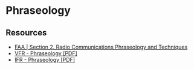 # Phraseology

## Resources
- [FAA | Section 2. Radio Communications Phraseology and Techniques](https://www.faa.gov/air_traffic/publications/atpubs/aim_html/chap4_section_2.html)
- [VFR - Phraseology [PDF]](https://www.navcanada.ca/en/vfr-phraseology.pdf)
- [IFR - Phraseology [PDF]](https://www.navcanada.ca/en/ifr-phraseology.pdf)
